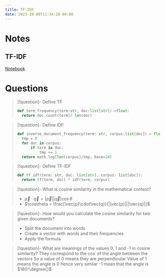 ```yaml
---
title: TF-IDF
date: 2023-10-08T11:34:28-04:00
---
```

# Notes
## TF-IDF
[Notebook](https://nbviewer.org/url/deebakkarthi.com/20231008185100-tf_idf_playground.ipynb)
# Questions

> [!question]-  Define TF
> ```python
>def term_frequency(term:str, doc:list[str])->float:
>	return doc.count(term)/ len(doc)
>  ```

> [!question]- Define IDF
> ```python
>def inverse_document_frequency(term: str, corpus:list[doc])-> float:
>	tmp = 0
>	for doc in corpus:
>		if term in doc:
>			tmp += 1
>	return math.log(len(corpus)/tmp, base=10)
>  ```

> [!question]- Define TF-IDF
> ```python
>def tf_idf(term: str, doc: list[str], corpus: list[doc]):
>	return tf(term, doc) * idf(term, corpus)
> ```

> [!question]- What is cosine similarity in the mathematical context?
> - $\vec{p} \cdot \vec{q}=\left | \vec{p} \right |\left | \vec{q} \right |\cos\theta$
> - $\cos\theta = \frac{\vec{p}\cdot\vec{q}}{|\vec{p}|||\vec{q}|}$

> [!question]-  How would you calculate the cosine similarity for two given documents?
> - Split the document into words
> - Create a vector with words and their frequencies
> - Apply the formula

> [!question]-  What are meanings of the values 0, 1 and -1 in cosine similarity?
> They correspond to the $\cos$ of the angle between the vectors
> So a value of 0 means they are perpendicular
> Value of 1 means the angle is 0 hence very similar
> -1 mean that the angle is $180^\degree{}$
